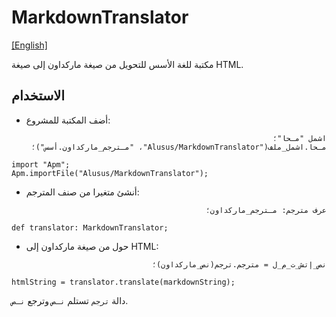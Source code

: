 # MarkdownTranslator
[[English]](readme.md)

مكتبة للغة الأسس للتحويل من صيغة ماركداون إلى صيغة HTML.

## الاستخدام

* أضف المكتبة للمشروع:

<div dir=rtl>

```
اشمل "مـحا"؛
مـحا.اشمل_ملف("Alusus/MarkdownTranslator"، "مـترجم_ماركداون.أسس")؛
```

</div>

```
import "Apm";
Apm.importFile("Alusus/MarkdownTranslator");
```

* أنشئ متغيرا من صنف المترجم:

<div dir=rtl>

```
عرف مترجم: مـترجم_ماركداون؛
```

</div>

```
def translator: MarkdownTranslator;
```

* حول من صيغة ماركداون إلى HTML:

<div dir=rtl>

```
نص_إتش_ت_م_ل = مترجم.ترجم(نص_ماركداون)؛
```

</div>

```
htmlString = translator.translate(markdownString);
```

دالة `ترجم` تستلم `نـص` وترجع `نـص`.

